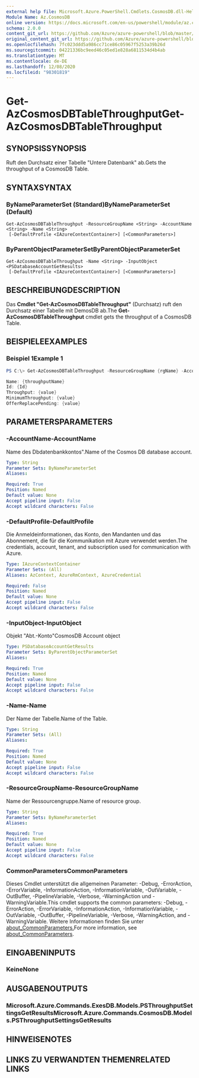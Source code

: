 ```yaml
---
external help file: Microsoft.Azure.PowerShell.Cmdlets.CosmosDB.dll-Help.xml
Module Name: Az.CosmosDB
online version: https://docs.microsoft.com/en-us/powershell/module/az.cosmosdb/get-azcosmosdbtablethroughput
schema: 2.0.0
content_git_url: https://github.com/Azure/azure-powershell/blob/master/src/CosmosDB/CosmosDB/help/Get-AzCosmosDBTableThroughput.md
original_content_git_url: https://github.com/Azure/azure-powershell/blob/master/src/CosmosDB/CosmosDB/help/Get-AzCosmosDBTableThroughput.md
ms.openlocfilehash: 7fc023ddd5a986cc71ce86c05967f5253a39b26d
ms.sourcegitcommit: 04221336bc9eed46c05ed1e828a6811534d4b4ab
ms.translationtype: MT
ms.contentlocale: de-DE
ms.lasthandoff: 12/08/2020
ms.locfileid: "98301819"
---
```

# <span data-ttu-id="1b621-101">Get-AzCosmosDBTableThroughput</span><span class="sxs-lookup"><span data-stu-id="1b621-101">Get-AzCosmosDBTableThroughput</span></span>

## <span data-ttu-id="1b621-102">SYNOPSIS</span><span class="sxs-lookup"><span data-stu-id="1b621-102">SYNOPSIS</span></span>
<span data-ttu-id="1b621-103">Ruft den Durchsatz einer Tabelle "Untere Datenbank" ab.</span><span class="sxs-lookup"><span data-stu-id="1b621-103">Gets the throughput of a CosmosDB Table.</span></span>

## <span data-ttu-id="1b621-104">SYNTAX</span><span class="sxs-lookup"><span data-stu-id="1b621-104">SYNTAX</span></span>

### <span data-ttu-id="1b621-105">ByNameParameterSet (Standard)</span><span class="sxs-lookup"><span data-stu-id="1b621-105">ByNameParameterSet (Default)</span></span>
```
Get-AzCosmosDBTableThroughput -ResourceGroupName <String> -AccountName <String> -Name <String>
 [-DefaultProfile <IAzureContextContainer>] [<CommonParameters>]
```

### <span data-ttu-id="1b621-106">ByParentObjectParameterSet</span><span class="sxs-lookup"><span data-stu-id="1b621-106">ByParentObjectParameterSet</span></span>
```
Get-AzCosmosDBTableThroughput -Name <String> -InputObject <PSDatabaseAccountGetResults>
 [-DefaultProfile <IAzureContextContainer>] [<CommonParameters>]
```

## <span data-ttu-id="1b621-107">BESCHREIBUNG</span><span class="sxs-lookup"><span data-stu-id="1b621-107">DESCRIPTION</span></span>
<span data-ttu-id="1b621-108">Das **Cmdlet "Get-AzCosmosDBTableThroughput"** (Durchsatz) ruft den Durchsatz einer Tabelle mit DemosDB ab.</span><span class="sxs-lookup"><span data-stu-id="1b621-108">The **Get-AzCosmosDBTableThroughput** cmdlet gets the throughput of a CosmosDB Table.</span></span>

## <span data-ttu-id="1b621-109">BEISPIELE</span><span class="sxs-lookup"><span data-stu-id="1b621-109">EXAMPLES</span></span>

### <span data-ttu-id="1b621-110">Beispiel 1</span><span class="sxs-lookup"><span data-stu-id="1b621-110">Example 1</span></span>
```powershell
PS C:\> Get-AzCosmosDBTableThroughput -ResourceGroupName {rgName} -AccountName {accountName} -Name {databaseName}

Name: {throughputName}
Id: {Id}
Throughput: {value} 
MinimumThroughput: {value}
OfferReplacePending: {value}
```

## <span data-ttu-id="1b621-111">PARAMETERS</span><span class="sxs-lookup"><span data-stu-id="1b621-111">PARAMETERS</span></span>

### <span data-ttu-id="1b621-112">-AccountName</span><span class="sxs-lookup"><span data-stu-id="1b621-112">-AccountName</span></span>
<span data-ttu-id="1b621-113">Name des Dbdatenbankkontos".</span><span class="sxs-lookup"><span data-stu-id="1b621-113">Name of the Cosmos DB database account.</span></span>

```yaml
Type: String
Parameter Sets: ByNameParameterSet
Aliases:

Required: True
Position: Named
Default value: None
Accept pipeline input: False
Accept wildcard characters: False
```

### <span data-ttu-id="1b621-114">-DefaultProfile</span><span class="sxs-lookup"><span data-stu-id="1b621-114">-DefaultProfile</span></span>
<span data-ttu-id="1b621-115">Die Anmeldeinformationen, das Konto, den Mandanten und das Abonnement, die für die Kommunikation mit Azure verwendet werden.</span><span class="sxs-lookup"><span data-stu-id="1b621-115">The credentials, account, tenant, and subscription used for communication with Azure.</span></span>

```yaml
Type: IAzureContextContainer
Parameter Sets: (All)
Aliases: AzContext, AzureRmContext, AzureCredential

Required: False
Position: Named
Default value: None
Accept pipeline input: False
Accept wildcard characters: False
```

### <span data-ttu-id="1b621-116">-InputObject</span><span class="sxs-lookup"><span data-stu-id="1b621-116">-InputObject</span></span>
<span data-ttu-id="1b621-117">Objekt "Abt.-Konto"</span><span class="sxs-lookup"><span data-stu-id="1b621-117">CosmosDB Account object</span></span>

```yaml
Type: PSDatabaseAccountGetResults
Parameter Sets: ByParentObjectParameterSet
Aliases:

Required: True
Position: Named
Default value: None
Accept pipeline input: False
Accept wildcard characters: False
```

### <span data-ttu-id="1b621-118">-Name</span><span class="sxs-lookup"><span data-stu-id="1b621-118">-Name</span></span>
<span data-ttu-id="1b621-119">Der Name der Tabelle.</span><span class="sxs-lookup"><span data-stu-id="1b621-119">Name of the Table.</span></span>

```yaml
Type: String
Parameter Sets: (All)
Aliases:

Required: True
Position: Named
Default value: None
Accept pipeline input: False
Accept wildcard characters: False
```

### <span data-ttu-id="1b621-120">-ResourceGroupName</span><span class="sxs-lookup"><span data-stu-id="1b621-120">-ResourceGroupName</span></span>
<span data-ttu-id="1b621-121">Name der Ressourcengruppe.</span><span class="sxs-lookup"><span data-stu-id="1b621-121">Name of resource group.</span></span>

```yaml
Type: String
Parameter Sets: ByNameParameterSet
Aliases:

Required: True
Position: Named
Default value: None
Accept pipeline input: False
Accept wildcard characters: False
```

### <span data-ttu-id="1b621-122">CommonParameters</span><span class="sxs-lookup"><span data-stu-id="1b621-122">CommonParameters</span></span>
<span data-ttu-id="1b621-123">Dieses Cmdlet unterstützt die allgemeinen Parameter: -Debug, -ErrorAction, -ErrorVariable, -InformationAction, -InformationVariable, -OutVariable, -OutBuffer, -PipelineVariable, -Verbose, -WarningAction und -WarningVariable.</span><span class="sxs-lookup"><span data-stu-id="1b621-123">This cmdlet supports the common parameters: -Debug, -ErrorAction, -ErrorVariable, -InformationAction, -InformationVariable, -OutVariable, -OutBuffer, -PipelineVariable, -Verbose, -WarningAction, and -WarningVariable.</span></span> <span data-ttu-id="1b621-124">Weitere Informationen finden Sie unter [about_CommonParameters.](http://go.microsoft.com/fwlink/?LinkID=113216)</span><span class="sxs-lookup"><span data-stu-id="1b621-124">For more information, see [about_CommonParameters](http://go.microsoft.com/fwlink/?LinkID=113216).</span></span>

## <span data-ttu-id="1b621-125">EINGABEN</span><span class="sxs-lookup"><span data-stu-id="1b621-125">INPUTS</span></span>

### <span data-ttu-id="1b621-126">Keine</span><span class="sxs-lookup"><span data-stu-id="1b621-126">None</span></span>

## <span data-ttu-id="1b621-127">AUSGABEN</span><span class="sxs-lookup"><span data-stu-id="1b621-127">OUTPUTS</span></span>

### <span data-ttu-id="1b621-128">Microsoft.Azure.Commands.ExesDB.Models.PSThroughputSettingsGetResults</span><span class="sxs-lookup"><span data-stu-id="1b621-128">Microsoft.Azure.Commands.CosmosDB.Models.PSThroughputSettingsGetResults</span></span>

## <span data-ttu-id="1b621-129">HINWEISE</span><span class="sxs-lookup"><span data-stu-id="1b621-129">NOTES</span></span>

## <span data-ttu-id="1b621-130">LINKS ZU VERWANDTEN THEMEN</span><span class="sxs-lookup"><span data-stu-id="1b621-130">RELATED LINKS</span></span>
